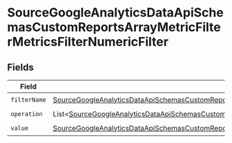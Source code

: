 # SourceGoogleAnalyticsDataApiSchemasCustomReportsArrayMetricFilterMetricsFilterNumericFilter


## Fields

| Field                                                                                                                                                                                                                                           | Type                                                                                                                                                                                                                                            | Required                                                                                                                                                                                                                                        | Description                                                                                                                                                                                                                                     |
| ----------------------------------------------------------------------------------------------------------------------------------------------------------------------------------------------------------------------------------------------- | ----------------------------------------------------------------------------------------------------------------------------------------------------------------------------------------------------------------------------------------------- | ----------------------------------------------------------------------------------------------------------------------------------------------------------------------------------------------------------------------------------------------- | ----------------------------------------------------------------------------------------------------------------------------------------------------------------------------------------------------------------------------------------------- |
| `filterName`                                                                                                                                                                                                                                    | [SourceGoogleAnalyticsDataApiSchemasCustomReportsArrayMetricFilterMetricsFilter2ExpressionsFilterFilterName](../../models/shared/SourceGoogleAnalyticsDataApiSchemasCustomReportsArrayMetricFilterMetricsFilter2ExpressionsFilterFilterName.md) | :heavy_check_mark:                                                                                                                                                                                                                              | N/A                                                                                                                                                                                                                                             |
| `operation`                                                                                                                                                                                                                                     | List\<[SourceGoogleAnalyticsDataApiSchemasCustomReportsArrayMetricFilterMetricsFilter2ExpressionsValidEnums](../../models/shared/SourceGoogleAnalyticsDataApiSchemasCustomReportsArrayMetricFilterMetricsFilter2ExpressionsValidEnums.md)>      | :heavy_check_mark:                                                                                                                                                                                                                              | N/A                                                                                                                                                                                                                                             |
| `value`                                                                                                                                                                                                                                         | [SourceGoogleAnalyticsDataApiSchemasCustomReportsArrayMetricFilterMetricsFilterValue](../../models/shared/SourceGoogleAnalyticsDataApiSchemasCustomReportsArrayMetricFilterMetricsFilterValue.md)                                               | :heavy_check_mark:                                                                                                                                                                                                                              | N/A                                                                                                                                                                                                                                             |